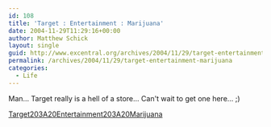 ```yaml
---
id: 108
title: 'Target : Entertainment : Marijuana'
date: 2004-11-29T11:29:16+00:00
author: Matthew Schick
layout: single
guid: http://www.excentral.org/archives/2004/11/29/target-entertainment-marijuana/
permalink: /archives/2004/11/29/target-entertainment-marijuana
categories:
  - Life
---
```

Man... Target really is a hell of a store... Can't wait to get one here... ;)

<a href="http3A//www.target.com/gp/detail.html/601-7733895-68041053Fasin3D0823916839">Target203A20Entertainment203A20Marijuana</a>
